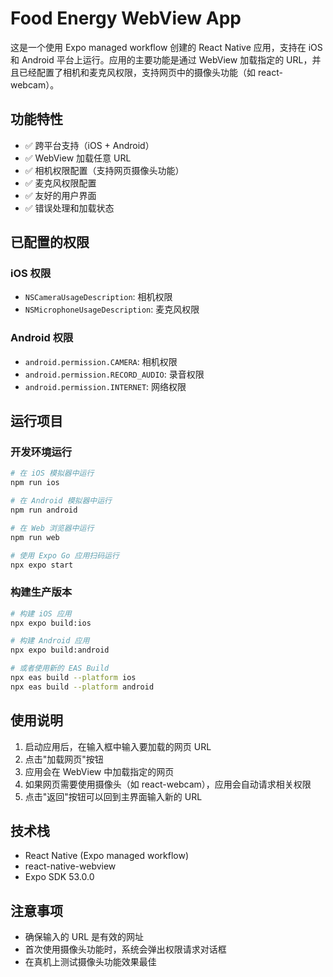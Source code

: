 # Food Energy WebView App

这是一个使用 Expo managed workflow 创建的 React Native 应用，支持在 iOS 和 Android 平台上运行。应用的主要功能是通过 WebView 加载指定的 URL，并且已经配置了相机和麦克风权限，支持网页中的摄像头功能（如 react-webcam）。

## 功能特性

- ✅ 跨平台支持（iOS + Android）
- ✅ WebView 加载任意 URL
- ✅ 相机权限配置（支持网页摄像头功能）
- ✅ 麦克风权限配置
- ✅ 友好的用户界面
- ✅ 错误处理和加载状态

## 已配置的权限

### iOS 权限
- `NSCameraUsageDescription`: 相机权限
- `NSMicrophoneUsageDescription`: 麦克风权限

### Android 权限
- `android.permission.CAMERA`: 相机权限
- `android.permission.RECORD_AUDIO`: 录音权限
- `android.permission.INTERNET`: 网络权限

## 运行项目

### 开发环境运行
```bash
# 在 iOS 模拟器中运行
npm run ios

# 在 Android 模拟器中运行
npm run android

# 在 Web 浏览器中运行
npm run web

# 使用 Expo Go 应用扫码运行
npx expo start
```

### 构建生产版本
```bash
# 构建 iOS 应用
npx expo build:ios

# 构建 Android 应用
npx expo build:android

# 或者使用新的 EAS Build
npx eas build --platform ios
npx eas build --platform android
```

## 使用说明

1. 启动应用后，在输入框中输入要加载的网页 URL
2. 点击"加载网页"按钮
3. 应用会在 WebView 中加载指定的网页
4. 如果网页需要使用摄像头（如 react-webcam），应用会自动请求相关权限
5. 点击"返回"按钮可以回到主界面输入新的 URL

## 技术栈

- React Native (Expo managed workflow)
- react-native-webview
- Expo SDK 53.0.0

## 注意事项

- 确保输入的 URL 是有效的网址
- 首次使用摄像头功能时，系统会弹出权限请求对话框
- 在真机上测试摄像头功能效果最佳
